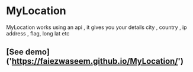 # MyLocation
MyLocation works using an api , it gives you your details city , country , ip address , flag,  long lat etc
## [See demo] ('https://faiezwaseem.github.io/MyLocation/')
